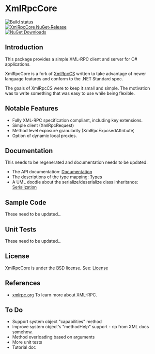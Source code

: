 XmlRpcCore
========

[![Build status](https://ci.appveyor.com/api/projects/status/1mw8qwd83q1u7l5d?svg=true)](https://ci.appveyor.com/project/cinderblocks57647/xmlrpccore)  
[![XmlRpcCore NuGet-Release](https://img.shields.io/nuget/v/xmlrpccore.svg?label=XmlRpcCore)](https://www.nuget.org/packages/XmlRpcCore/)  
[![NuGet Downloads](https://img.shields.io/nuget/dt/XmlRpcCore?label=NuGet%20downloads)](https://www.nuget.org/packages/XmlRpcCore/)  

## Introduction

This package provides a simple XML-RPC client and server for C# applications.

XmlRpcCore is a fork of [XmlRpcCS](http://xmlrpccs.sourceforge.net/) written to
take advantage of newer language features and conform to the .NET Standard spec.

The goals of XmlRpcCS were to keep it small and simple. The motivation was to
write something that was easy to use while being flexible.

## Notable Features

  * Fully XML-RPC specification compliant, including key extensions. 
  * Simple client (XmlRpcRequest) 
  * Method level exposure granularity (XmlRpcExposedAttribute)
  * Option of dynamic local proxies.

## Documentation

This needs to be regenerated and documentation needs to be updated.

  * The API documentation: [Documentation](docs/classes/XmlRpcCS.html)
  * The descriptions of the type mapping: [Types](docs/TYPES.html)
  * A UML doodle about the serialize/deserialize class inheritance: [Serialization](docs/XmlRpcSerialization.png)

## Sample Code

These need to be updated...

## Unit Tests

These need to be updated...

## License

XmlRpcCore is under the BSD license. See: [License](LICENSE.html)

## References

  * [xmlrpc.org](http://xmlrpc.org) To learn more about XML-RPC. 

## To Do

  * Support system object "capabilities" method
  * Improve system object's "methodHelp" support - rip from XML docs somehow.
  * Method overloading based on arguments
  * More unit tests
  * Tutorial doc
